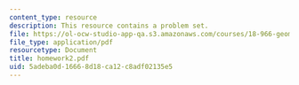 ```yaml
---
content_type: resource
description: This resource contains a problem set.
file: https://ol-ocw-studio-app-qa.s3.amazonaws.com/courses/18-966-geometry-of-manifolds-spring-2007/5adeba0d16668d18ca12c8adf02135e5_homework2.pdf
file_type: application/pdf
resourcetype: Document
title: homework2.pdf
uid: 5adeba0d-1666-8d18-ca12-c8adf02135e5
---
```

